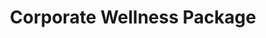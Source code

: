 ---
title: "Corporate Wellness Package"

description: "Elevate your wellness events with our all-in-one Corporate Wellness Package. This professional setup includes a powerful 1000W speaker and a wireless headset microphone, ensuring crystal-clear voice projection for any setting. Ideal for yoga retreats, corporate wellness sessions, exhibitions, and pop-up art installations, it also features seamless Bluetooth connectivity—allowing you to easily stream music or guided meditations directly from your phone or tablet. Portable, reliable, and easy to use, this package brings professional-grade audio to any experience."

image: "/assets/images/corporatewellness.png"

price: 59

items_included:
    - 1 x EV ZLX-12P-G2 Powered Speaker
    - 1 x Tripod Speaker Stand
    - 1 x Shure BLX14/SM31 Wireless Headworn Mic

features:
    - Bluetooth channel for playing audio from your phone/tablet
    - Two XLR and 1/4 inch TS inputs allowing you to connect one microphone and one instrument or two microphones
    - Hi-Z input for direct guitar connections
    - 3-Band and Parametric EQ for sound enhancement
    - Built in effects such as reverb to further enhance your sound

perfect_for:
    - Yoga retreats
    - Fitness instructors
    - Corporate wellness
    - Pop-up art installations
    - Exhibitions

system_power: 1000

upgrades: 
    - Add another 1000W powered speaker and stand for an additional $30


layout: package
---